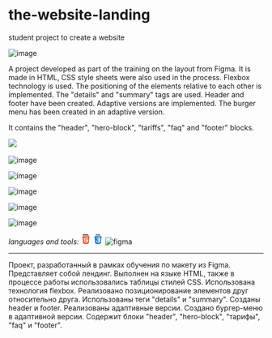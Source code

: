 # the-website-landing
student project to create a website

![image](https://github.com/user-attachments/assets/5f682125-44e5-41ba-9949-fe6a179a861a)

A project developed as part of the training on the layout from Figma.  It is made in HTML, CSS style sheets were also used in the process. Flexbox technology is used. The positioning of the elements relative to each other is implemented. The "details" and "summary" tags are used. Header and footer have been created. Adaptive versions are implemented. The burger menu has been created in an adaptive version.

It contains the "header", "hero-block", "tariffs", "faq" and "footer" blocks.

<img src="https://github.com/user-attachments/assets/a5f74cb8-7990-4cb4-beb8-87c68dbd23db" width="400">

![image](https://github.com/user-attachments/assets/a368a704-1604-4eca-a04e-817ca167b416)

![image](https://github.com/user-attachments/assets/7180b348-870e-42b7-92a0-6bc1c979990d)

![image](https://github.com/user-attachments/assets/55163439-e785-47e1-a4f7-29ce2e1c9bce)

![image](https://github.com/user-attachments/assets/39a669fe-bbda-4ef5-ac7f-6741ffb610c6)

![image](https://github.com/user-attachments/assets/847e6f51-25bf-45f1-b407-a5c4bd014bf4)

<i>languages and tools:</i> 
<img src="https://raw.githubusercontent.com/devicons/devicon/master/icons/html5/html5-original-wordmark.svg" alt="html5" width="20" height="20"/>
<img src="https://raw.githubusercontent.com/devicons/devicon/master/icons/css3/css3-original-wordmark.svg" alt="css3" width="20" height="20"/>
<img src="https://www.vectorlogo.zone/logos/figma/figma-icon.svg" alt="figma" width="15" height="15"/>

<hr>

Проект, разработанный в рамках обучения по макету из Figma. Представляет собой лендинг.  Выполнен на языке HTML, также в процессе работы использовались таблицы стилей CSS. Использована технология flexbox. Реализовано позиционирование элементов друг относительно друга. Использованы теги "details" и "summary". Созданы header и footer. Реализованы адаптивные версии. Создано бургер-меню в адаптивной версии.
Содержит блоки "header", "hero-block", "тарифы", "faq" и "footer".
